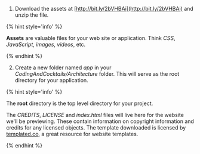 1.  Download the assets at [http://bit.ly/2bVHBAi](http://bit.ly/2bVHBAi) and unzip the file.

  {% hint style='info' %}

  **Assets** are valuable files for your web site or application. Think _CSS_, _JavaScript_, _images_, _videos_, etc.

  {% endhint %}

2.  Create a new folder named _app_ in your _CodingAndCocktails/Architecture_ folder. This will serve as the root directory for your application.

  {% hint style='info' %}

  The **root** directory is the top level directory for your project.

  The _CREDITS_, _LICENSE_ and _index.html_ files will live here for the website we'll be previewing. These contain information on copyright information and credits for any licensed objects. The template downloaded is licensed by [templated.co](http://templated.co), a great resource for website templates.

  {% endhint %}